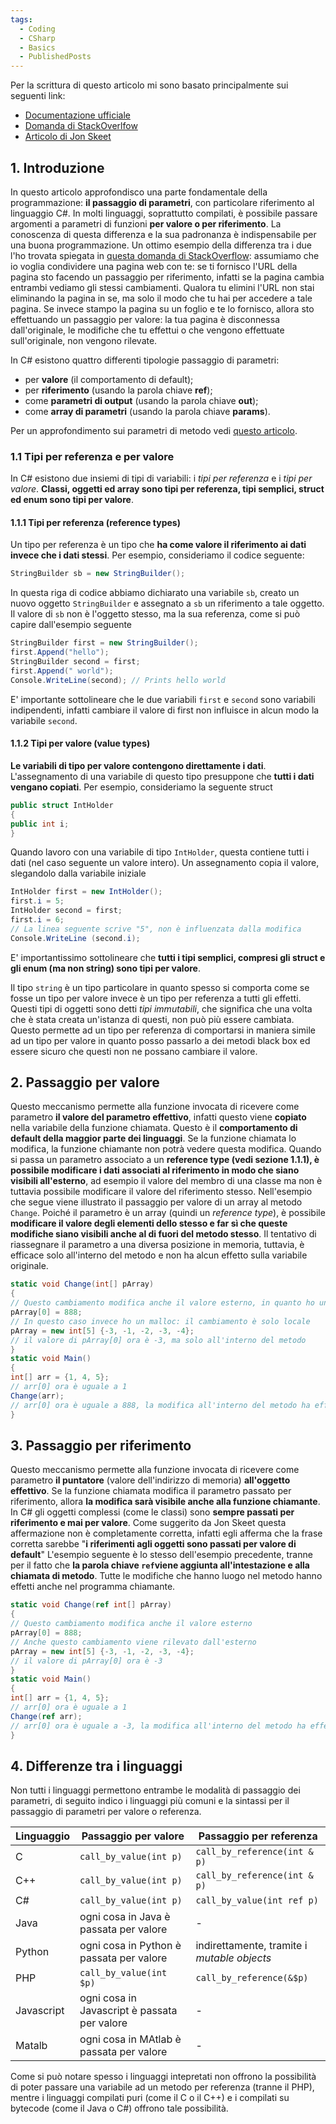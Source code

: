 ```yaml
---
tags:
  - Coding
  - CSharp
  - Basics
  - PublishedPosts
---
```



Per la scrittura di questo articolo mi sono basato principalmente sui seguenti link:

- [Documentazione ufficiale](https://msdn.microsoft.com/it-it/library/0f66670z.aspx)
- [Domanda di StackOverlfow](http://stackoverflow.com/questions/373419/whats-the-difference-between-passing-by-reference-vs-passing-by-value)
- [Articolo di Jon Skeet](http://www.yoda.arachsys.com/csharp/parameters.html)

## 1. Introduzione
In questo articolo approfondisco una parte fondamentale della programmazione: **il passaggio di parametri**, con particolare riferimento al linguaggio C#.
In molti linguaggi, soprattutto compilati, è possibile passare argomenti a parametri di funzioni **per valore o per riferimento**.
La conoscenza di questa differenza e la sua padronanza è indispensabile per una buona programmazione.
Un ottimo esempio della differenza tra i due l'ho trovata spiegata in [questa domanda di StackOverflow](http://stackoverflow.com/questions/373419/whats-the-difference-between-passing-by-reference-vs-passing-by-value): assumiamo che io voglia condividere una pagina web con te: se ti fornisco l'URL della pagina sto facendo un passaggio per riferimento, infatti se la pagina cambia entrambi vediamo gli stessi cambiamenti. Qualora tu elimini l'URL non stai eliminando la pagina in se, ma solo il modo che tu hai per accedere a tale pagina.
Se invece stampo la pagina su un foglio e te lo fornisco, allora sto effettuando un passaggio per valore: la tua pagina è disconnessa dall'originale, le modifiche che tu effettui o che vengono effettuate sull'originale, non vengono rilevate.

In C# esistono quattro differenti tipologie passaggio di parametri:

- per **valore** (il comportamento di default);
- per **riferimento** (usando la parola chiave **ref**);
- come **parametri di output** (usando la parola chiave **out**);
- come **array di parametri** (usando la parola chiave **params**).

Per un approfondimento sui parametri di metodo vedi [questo articolo](http://ilprogrammatorepigro.tumblr.com/post/135479024392/i-parametri-di-metodo).


### 1.1 Tipi per referenza e per valore
In C# esistono due insiemi di tipi di variabili: i *tipi per referenza* e i *tipi per valore*.
**Classi, oggetti ed array sono tipi per referenza, tipi semplici, struct ed enum sono tipi per valore**.
#### 1.1.1 Tipi per referenza (reference types)
Un tipo per referenza è un tipo che **ha come valore il riferimento ai dati invece che i dati stessi**. Per esempio, consideriamo il codice seguente:
```csharp
StringBuilder sb = new StringBuilder();
```
In questa riga di codice abbiamo dichiarato una variabile `sb`, creato un nuovo oggetto `StringBuilder` e assegnato a `sb` un riferimento a tale oggetto.
Il valore di `sb` non è l'oggetto stesso, ma la sua referenza, come si può capire dall'esempio seguente
```csharp
StringBuilder first = new StringBuilder();
first.Append("hello");
StringBuilder second = first;
first.Append(" world");
Console.WriteLine(second); // Prints hello world
```
E' importante sottolineare che le due variabili `first` e `second` sono variabili indipendenti, infatti cambiare il valore di first non influisce in alcun modo la variabile `second`.

#### 1.1.2 Tipi per valore (value types)
**Le variabili di tipo per valore contengono direttamente i dati**. L'assegnamento di una variabile di questo tipo presuppone che **tutti i dati vengano copiati**.
Per esempio, consideriamo la seguente struct
```csharp
public struct IntHolder
{
public int i;
}
```
Quando lavoro con una variabile di tipo `IntHolder`, questa contiene tutti i dati (nel caso seguente un valore intero). Un assegnamento copia il valore, slegandolo dalla variabile iniziale
```csharp
IntHolder first = new IntHolder();
first.i = 5;
IntHolder second = first;
first.i = 6;
// La linea seguente scrive "5", non è influenzata dalla modifica
Console.WriteLine (second.i);
```
E' importantissimo sottolineare che **tutti i tipi semplici, compresi gli struct e gli enum (ma non string) sono tipi per valore**.

Il tipo `string` è un tipo particolare in quanto spesso si comporta come se fosse un tipo per valore invece è un tipo per referenza a tutti gli effetti. Questi tipi di oggetti sono detti *tipi immutabili*, che significa che una volta che è stata creata un'istanza di questi, non può più essere cambiata. Questo permette ad un tipo per referenza di comportarsi in maniera simile ad un tipo per valore in quanto posso passarlo a dei metodi black box ed essere sicuro che questi non ne possano cambiare il valore.

## 2. Passaggio per valore
Questo meccanismo permette alla funzione invocata di ricevere come parametro **il valore del parametro effettivo**, infatti questo viene **copiato** nella variabile della funzione chiamata.
Questo è il **comportamento di default della maggior parte dei linguaggi**.
Se la funzione chiamata lo modifica, la funzione chiamante non potrà vedere questa modifica.
Quando si passa un parametro associato a un **reference type (vedi sezione 1.1.1), è possibile modificare i dati associati al riferimento in modo che siano visibili all'esterno**, ad esempio il valore del membro di una classe ma non è tuttavia possibile modificare il valore del riferimento stesso.
Nell'esempio che segue viene illustrato il passaggio per valore di un array al metodo `Change`. Poiché il parametro è un array (quindi un *reference type*), è possibile **modificare il valore degli elementi dello stesso e far sì che queste modifiche siano visibili anche al di fuori del metodo stesso**.
Il tentativo di riassegnare il parametro a una diversa posizione in memoria, tuttavia, è efficace solo all'interno del metodo e non ha alcun effetto sulla variabile originale.
```csharp
static void Change(int[] pArray)
{
// Questo cambiamento modifica anche il valore esterno, in quanto ho una modifica dei dati associati alla variabile
pArray[0] = 888;
// In questo caso invece ho un malloc: il cambiamento è solo locale
pArray = new int[5] {-3, -1, -2, -3, -4};
// il valore di pArray[0] ora è -3, ma solo all'interno del metodo
}
static void Main() 
{
int[] arr = {1, 4, 5};
// arr[0] ora è uguale a 1
Change(arr);
// arr[0] ora è uguale a 888, la modifica all'interno del metodo ha effetti anche globali
}
```

## 3. Passaggio per riferimento
Questo meccanismo permette alla funzione invocata di ricevere come parametro **il puntatore** (valore dell'indirizzo di memoria) **all'oggetto effettivo**. Se la funzione chiamata modifica il parametro passato per riferimento, allora **la modifica sarà visibile anche alla funzione chiamante**.
In C# gli oggetti complessi (come le classi) sono **sempre passati per riferimento e mai per valore**. Come suggerito da Jon Skeet questa affermazione non è completamente corretta, infatti egli afferma che la frase corretta sarebbe "**i riferimenti agli oggetti sono passati per valore di default**"
L'esempio seguente è lo stesso dell'esempio precedente, tranne per il fatto che **la parola chiave `ref`viene aggiunta all'intestazione e alla chiamata di metodo**. Tutte le modifiche che hanno luogo nel metodo hanno effetti anche nel programma chiamante.
```csharp
static void Change(ref int[] pArray)
{
// Questo cambiamento modifica anche il valore esterno
pArray[0] = 888;
// Anche questo cambiamento viene rilevato dall'esterno
pArray = new int[5] {-3, -1, -2, -3, -4};
// il valore di pArray[0] ora è -3
}
static void Main() 
{
int[] arr = {1, 4, 5};
// arr[0] ora è uguale a 1
Change(ref arr);
// arr[0] ora è uguale a -3, la modifica all'interno del metodo ha effetti anche globali
}
```

## 4. Differenze tra i linguaggi
Non tutti i linguaggi permettono entrambe le modalità di passaggio dei parametri, di seguito indico i linguaggi più comuni e la sintassi per il passaggio di parametri per valore o referenza.

| Linguaggio | Passaggio per valore | Passaggio per referenza |
|--------|--------|--------|
|C |`call_by_value(int p)`|`call_by_reference(int & p)`|
|C++ |`call_by_value(int p)`|`call_by_reference(int & p)`|
|C# |`call_by_value(int p)`|`call_by_value(int ref p)`|
|Java |ogni cosa in Java è passata per valore|-|
|Python |ogni cosa in Python è passata per valore|indirettamente, tramite i *mutable objects*|
|PHP |`call_by_value(int $p)`|`call_by_reference(&$p)`|
|Javascript|ogni cosa in Javascript è passata per valore|-|
|Matalb |ogni cosa in MAtlab è passata per valore|-|

Come si può notare spesso i linguaggi intepretati non offrono la possibilità di poter passare una variabile ad un metodo per referenza (tranne il PHP), mentre i linguaggi compilati puri (come il C o il C++) e i compilati su bytecode (come il Java o C#) offrono tale possibilità.